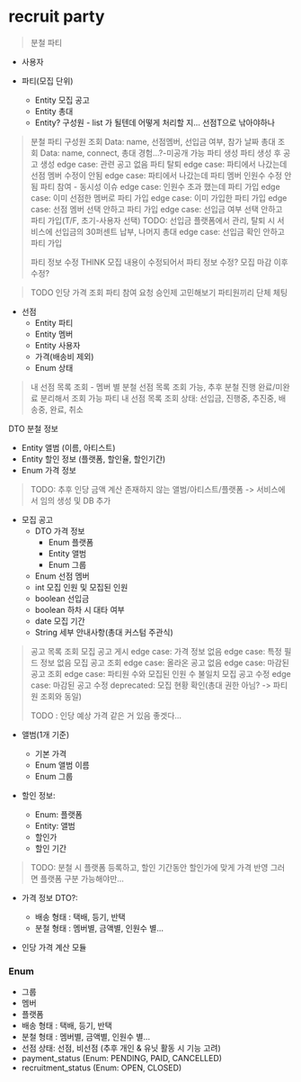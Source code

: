 # recruit party
> 분철 파티

- 사용자

- 파티(모집 단위)
  - Entity 모집 공고
  - Entity 총대
  - Entity? 구성원 - list 가 될텐데 어떻게 처리할 지... 선점T으로 낚아야하나 
> 분철 파티 구성원 조회
>     Data: name, 선점멤버, 선입금 여부, 참가 날짜 
> 총대 조회
>     Data: name, connect, 총대 경험...?-미공개 가능
> 파티 생성
>     파티 생성 후 공고 생성
>     edge case: 관련 공고 없음
> 파티 탈퇴
>     edge case: 파티에서 나갔는데 선점 멤버 수정이 안됨
>     edge case: 파티에서 나갔는데 파티 멤버 인원수 수정 안됨
> 파티 참여 - 동시성 이슈
>     edge case: 인원수 초과 했는데 파티 가입
>     edge case: 이미 선점한 멤버로 파티 가입
>     edge case: 이미 가입한 파티 가입
>     edge case: 선점 멤버 선택 안하고 파티 가입
>     edge case: 선입금 여부 선택 안하고 파티 가입(T/F, 초기-사용자 선택)
>     TODO: 선입금 플랫폼에서 관리, 탈퇴 시 서비스에 선입금의 30퍼센트 납부, 나머지 총대
>     edge case: 선입금 확인 안하고 파티 가입
> 
> 파티 정보 수정
>     THINK 모집 내용이 수정되어서 파티 정보 수정? 모집 마감 이후 수정?

> TODO
> 인당 가격 조회
> 파티 참여 요청 승인제 고민해보기
> 파티원끼리 단체 체팅

- 선점
  - Entity 파티
  - Entity 멤버
  - Entity 사용자
  - 가격(배송비 제외)
  - Enum 상태
> 내 선점 목록 조회 - 멤버 별 분철 선점 목록 조회 가능, 
>             추후 분철 진행 완료/미완료 분리해서 조회 가능
> 파티 내 선점 목록 조회
> 상태: 선입금, 진행중, 추진중, 배송중, 완료, 취소

DTO 분철 정보
- Entity 앨범 (이름, 아티스트)
- Entity 할인 정보 (플랫폼, 할인율, 할인기간)
- Enum 가격 정보
> TODO: 추후 인당 금액 계산
> 존재하지 않는 앨범/아티스트/플랫폼 -> 서비스에서 임의 생성 및 DB 추가

- 모집 공고
  - DTO 가격 정보
    - Enum 플랫폼
    - Entity 앨범
    - Enum 그룹
  - Enum 선점 멤버
  - int 모집 인원 및 모집된 인원
  - boolean 선입금
  - boolean 하차 시 대타 여부
  - date 모집 기간
  - String 세부 안내사항(총대 커스텀 주관식)

> 공고 목록 조회
> 모집 공고 게시
>     edge case: 가격 정보 없음
>     edge case: 특정 필드 정보 없음
> 모집 공고 조회
>     edge case: 올라온 공고 없음
>     edge case: 마감된 공고 조회
>     edge case: 파티원 수와 모집된 인원 수 불일치
> 모집 공고 수정
>     edge case: 마감된 공고 수정
> deprecated: 모집 현황 확인(총대 권한 아님? -> 파티원 조회와 동일)
> 
> TODO
> : 인당 예상 가격 같은 거 있음 좋겟다...


- 앨범(1개 기준)
  - 기본 가격
  - Enum 앨범 이름
  - Enum 그룹

- 할인 정보:
  - Enum: 플랫폼
  - Entity: 앨범
  - 할인가
  - 할인 기간
> TODO:
> 분철 시 플랫폼 등록하고, 할인 기간동안 할인가에 맞게 가격 반영
> 그러면 플랫폼 구분 가능해야만...

- 가격 정보 DTO?:
  - 배송 형태 : 택배, 등기, 반택
  - 분철 형태 : 멤버별, 금액별, 인원수 별...

- 인당 가격 계산 모듈

### Enum
- 그룹
- 멤버
- 플랫폼
- 배송 형태 : 택배, 등기, 반택
- 분철 형태 : 멤버별, 금액별, 인원수 별...
- 선점 상태: 선점, 비선점 (추후 개인 & 유닛 활동 시 기능 고려)
- payment_status (Enum: PENDING, PAID, CANCELLED)
- recruitment_status (Enum: OPEN, CLOSED)

